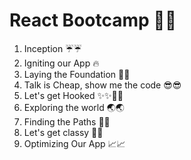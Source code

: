 # React Bootcamp 🚀🚀
1. Inception ☔☔
2. Igniting our App 🔥
3. Laying the Foundation 🌉🌉
4. Talk is Cheap, show me the code 😎😎
5. Let's get Hooked ✨✨🎣🎣
6. Exploring the world 🌏🌏
7. Finding the Paths 🏁🚩
8. Let's get classy 🔴😎
9. Optimizing Our App 📈📈
